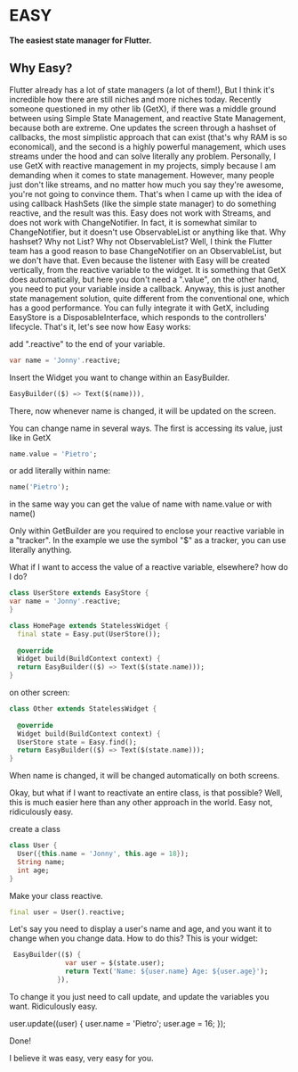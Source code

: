 # EASY

**The easiest state manager for Flutter.**

## Why Easy?

Flutter already has a lot of state managers (a lot of them!), But I think it's incredible how there are still niches and more niches today.
Recently someone questioned in my other lib (GetX), if there was a middle ground between using Simple State Management, and reactive State Management, because both are extreme. One updates the screen through a hashset of callbacks, the most simplistic approach that can exist (that's why RAM is so economical), and the second is a highly powerful management, which uses streams under the hood and can solve literally any problem.
Personally, I use GetX with reactive management in my projects, simply because I am demanding when it comes to state management. However, many people just don't like streams, and no matter how much you say they're awesome, you're not going to convince them.
That's when I came up with the idea of ​​using callback HashSets (like the simple state manager) to do something reactive, and the result was this.
Easy does not work with Streams, and does not work with ChangeNotifier.
In fact, it is somewhat similar to ChangeNotifier, but it doesn't use ObservableList or anything like that.
Why hashset? Why not List? Why not ObservableList?
Well, I think the Flutter team has a good reason to base ChangeNotifier on an ObservableList, but we don't have that. Even because the listener with Easy will be created vertically, from the reactive variable to the widget.
It is something that GetX does automatically, but here you don't need a ".value", on the other hand, you need to put your variable inside a callback.
Anyway, this is just another state management solution, quite different from the conventional one, which has a good performance.
You can fully integrate it with GetX, including EasyStore is a DisposableInterface, which responds to the controllers' lifecycle. That's it, let's see now how Easy works:


add ".reactive" to the end of your variable.

```dart
var name = 'Jonny'.reactive;
```

Insert the Widget you want to change within an EasyBuilder.
```dart
EasyBuilder(($) => Text($(name))),
```

There, now whenever name is changed, it will be updated on the screen.

You can change name in several ways.
The first is accessing its value, just like in GetX

```dart
name.value = 'Pietro';
```
or add literally within name:

```dart
name('Pietro');
```

in the same way you can get the value of name with name.value or with name()

Only within GetBuilder are you required to enclose your reactive variable in a "tracker".
In the example we use the symbol "$" as a tracker, you can use literally anything.


What if I want to access the value of a reactive variable, elsewhere? how do I do?

```dart
class UserStore extends EasyStore {
var name = 'Jonny'.reactive;
}

class HomePage extends StatelessWidget {
  final state = Easy.put(UserStore());
  
  @override
  Widget build(BuildContext context) {
  return EasyBuilder(($) => Text($(state.name)));
}  
```
on other screen:
```dart
class Other extends StatelessWidget {
 
  @override
  Widget build(BuildContext context) {
  UserStore state = Easy.find();
  return EasyBuilder(($) => Text($(state.name)));
}  
```
When name is changed, it will be changed automatically on both screens.

Okay, but what if I want to reactivate an entire class, is that possible?
Well, this is much easier here than any other approach in the world. Easy not, ridiculously easy.

create a class

```dart
class User {
  User({this.name = 'Jonny', this.age = 18});
  String name;
  int age;
}


```

Make your class reactive.

```dart
final user = User().reactive;
```

Let's say you need to display a user's name and age, and you want it to change when you change data. How to do this?
This is your widget:
```dart
 EasyBuilder(($) {
              var user = $(state.user);
              return Text('Name: ${user.name} Age: ${user.age}');
            }),
```

To change it you just need to call update, and update the variables you want. Ridiculously easy.

user.update((user) {
      user.name = 'Pietro';
      user.age = 16;
    });

Done!

I believe it was easy, very easy for you.


